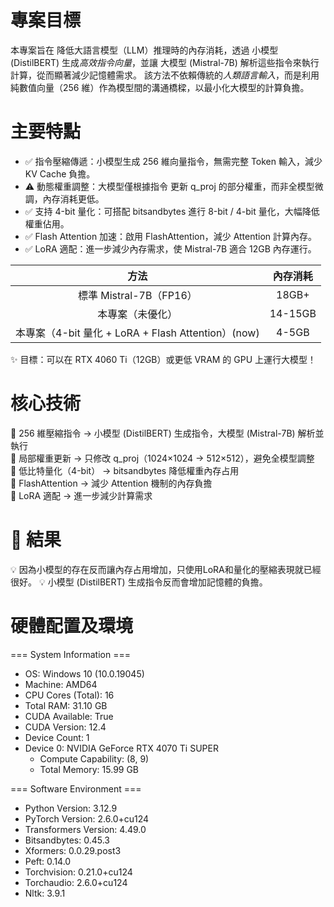 專案目標  
===
本專案旨在 降低大語言模型（LLM）推理時的內存消耗，透過 小模型 (DistilBERT) 生成*高效指令向量*，並讓 大模型 (Mistral-7B) 解析這些指令來執行計算，從而顯著減少記憶體需求。
該方法不依賴傳統的*人類語言輸入*，而是利用 純數值向量（256 維）作為模型間的溝通橋樑，以最小化大模型的計算負擔。

主要特點  
===
* ✅ 指令壓縮傳遞：小模型生成 256 維向量指令，無需完整 Token 輸入，減少 KV Cache 負擔。  
* ⚠ 動態權重調整：大模型僅根據指令 更新 q_proj 的部分權重，而非全模型微調，內存消耗更低。  
* ✅ 支持 4-bit 量化：可搭配 bitsandbytes 進行 8-bit / 4-bit 量化，大幅降低權重佔用。
* ✅ Flash Attention 加速：啟用 FlashAttention，減少 Attention 計算內存。
* ✅ LoRA 適配：進一步減少內存需求，使 Mistral-7B 適合 12GB 內存運行。

| 方法 | 內存消耗 |
| :--: | :--: |
| 標準 Mistral-7B（FP16）  | 18GB+ |
| 本專案（未優化）  | 14-15GB |
| 本專案（4-bit 量化 + LoRA + Flash Attention）(now)  | 4-5GB |  

✨ 目標：可以在 RTX 4060 Ti（12GB）或更低 VRAM 的 GPU 上運行大模型！

 核心技術
 ===
🔹 256 維壓縮指令 → 小模型 (DistilBERT) 生成指令，大模型 (Mistral-7B) 解析並執行  
🔹 局部權重更新 → 只修改 q_proj（1024×1024 → 512×512），避免全模型調整  
🔹 低比特量化（4-bit） → bitsandbytes 降低權重內存占用  
🔹 FlashAttention → 減少 Attention 機制的內存負擔  
🔹 LoRA 適配 → 進一步減少計算需求  

🔗 結果
 ===
💡 因為小模型的存在反而讓內存占用增加，只使用LoRA和量化的壓縮表現就已經很好。
💡 小模型 (DistilBERT) 生成指令反而會增加記憶體的負擔。


硬體配置及環境
===
=== System Information ===
- OS: Windows 10 (10.0.19045)
- Machine: AMD64
- CPU Cores (Total): 16
- Total RAM: 31.10 GB
- CUDA Available: True
- CUDA Version: 12.4
- Device Count: 1
- Device 0: NVIDIA GeForce RTX 4070 Ti SUPER
  - Compute Capability: (8, 9)
  - Total Memory: 15.99 GB

=== Software Environment ===
- Python Version: 3.12.9
- PyTorch Version: 2.6.0+cu124
- Transformers Version: 4.49.0
- Bitsandbytes: 0.45.3
- Xformers: 0.0.29.post3
- Peft: 0.14.0
- Torchvision: 0.21.0+cu124
- Torchaudio: 2.6.0+cu124
- Nltk: 3.9.1
